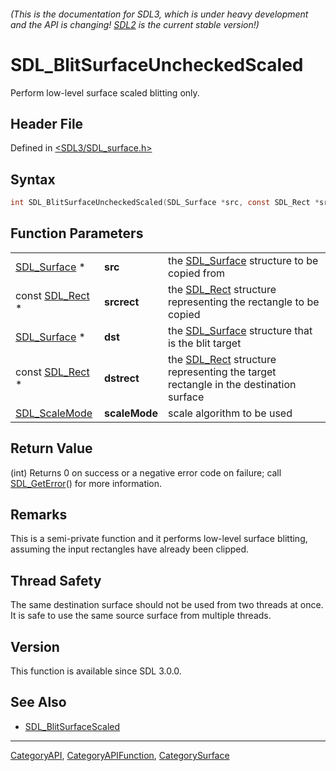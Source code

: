 ###### (This is the documentation for SDL3, which is under heavy development and the API is changing! [SDL2](https://wiki.libsdl.org/SDL2/) is the current stable version!)
# SDL_BlitSurfaceUncheckedScaled

Perform low-level surface scaled blitting only.

## Header File

Defined in [<SDL3/SDL_surface.h>](https://github.com/libsdl-org/SDL/blob/main/include/SDL3/SDL_surface.h)

## Syntax

```c
int SDL_BlitSurfaceUncheckedScaled(SDL_Surface *src, const SDL_Rect *srcrect, SDL_Surface *dst, const SDL_Rect *dstrect, SDL_ScaleMode scaleMode);
```

## Function Parameters

|                                |               |                                                                                                 |
| ------------------------------ | ------------- | ----------------------------------------------------------------------------------------------- |
| [SDL_Surface](SDL_Surface) *   | **src**       | the [SDL_Surface](SDL_Surface) structure to be copied from                                      |
| const [SDL_Rect](SDL_Rect) *   | **srcrect**   | the [SDL_Rect](SDL_Rect) structure representing the rectangle to be copied                      |
| [SDL_Surface](SDL_Surface) *   | **dst**       | the [SDL_Surface](SDL_Surface) structure that is the blit target                                |
| const [SDL_Rect](SDL_Rect) *   | **dstrect**   | the [SDL_Rect](SDL_Rect) structure representing the target rectangle in the destination surface |
| [SDL_ScaleMode](SDL_ScaleMode) | **scaleMode** | scale algorithm to be used                                                                      |

## Return Value

(int) Returns 0 on success or a negative error code on failure; call
[SDL_GetError](SDL_GetError)() for more information.

## Remarks

This is a semi-private function and it performs low-level surface blitting,
assuming the input rectangles have already been clipped.

## Thread Safety

The same destination surface should not be used from two threads at once.
It is safe to use the same source surface from multiple threads.

## Version

This function is available since SDL 3.0.0.

## See Also

- [SDL_BlitSurfaceScaled](SDL_BlitSurfaceScaled)

----
[CategoryAPI](CategoryAPI), [CategoryAPIFunction](CategoryAPIFunction), [CategorySurface](CategorySurface)

